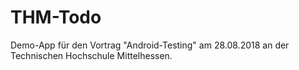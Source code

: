 # THM-Todo

Demo-App für den Vortrag "Android-Testing" am 28.08.2018 an der Technischen Hochschule Mittelhessen.
